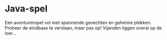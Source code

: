 # Java-spel

Een avonturenspel vol met spannende gevechten en geheime plekken. Probeer de eindbaas te verslaan, maar pas op! Vijanden liggen overal op de loer...
